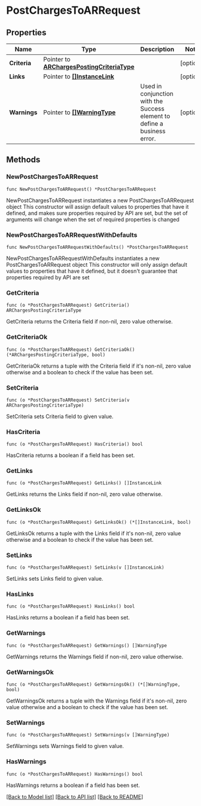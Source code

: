 # PostChargesToARRequest

## Properties

Name | Type | Description | Notes
------------ | ------------- | ------------- | -------------
**Criteria** | Pointer to [**ARChargesPostingCriteriaType**](ARChargesPostingCriteriaType.md) |  | [optional] 
**Links** | Pointer to [**[]InstanceLink**](InstanceLink.md) |  | [optional] 
**Warnings** | Pointer to [**[]WarningType**](WarningType.md) | Used in conjunction with the Success element to define a business error. | [optional] 

## Methods

### NewPostChargesToARRequest

`func NewPostChargesToARRequest() *PostChargesToARRequest`

NewPostChargesToARRequest instantiates a new PostChargesToARRequest object
This constructor will assign default values to properties that have it defined,
and makes sure properties required by API are set, but the set of arguments
will change when the set of required properties is changed

### NewPostChargesToARRequestWithDefaults

`func NewPostChargesToARRequestWithDefaults() *PostChargesToARRequest`

NewPostChargesToARRequestWithDefaults instantiates a new PostChargesToARRequest object
This constructor will only assign default values to properties that have it defined,
but it doesn't guarantee that properties required by API are set

### GetCriteria

`func (o *PostChargesToARRequest) GetCriteria() ARChargesPostingCriteriaType`

GetCriteria returns the Criteria field if non-nil, zero value otherwise.

### GetCriteriaOk

`func (o *PostChargesToARRequest) GetCriteriaOk() (*ARChargesPostingCriteriaType, bool)`

GetCriteriaOk returns a tuple with the Criteria field if it's non-nil, zero value otherwise
and a boolean to check if the value has been set.

### SetCriteria

`func (o *PostChargesToARRequest) SetCriteria(v ARChargesPostingCriteriaType)`

SetCriteria sets Criteria field to given value.

### HasCriteria

`func (o *PostChargesToARRequest) HasCriteria() bool`

HasCriteria returns a boolean if a field has been set.

### GetLinks

`func (o *PostChargesToARRequest) GetLinks() []InstanceLink`

GetLinks returns the Links field if non-nil, zero value otherwise.

### GetLinksOk

`func (o *PostChargesToARRequest) GetLinksOk() (*[]InstanceLink, bool)`

GetLinksOk returns a tuple with the Links field if it's non-nil, zero value otherwise
and a boolean to check if the value has been set.

### SetLinks

`func (o *PostChargesToARRequest) SetLinks(v []InstanceLink)`

SetLinks sets Links field to given value.

### HasLinks

`func (o *PostChargesToARRequest) HasLinks() bool`

HasLinks returns a boolean if a field has been set.

### GetWarnings

`func (o *PostChargesToARRequest) GetWarnings() []WarningType`

GetWarnings returns the Warnings field if non-nil, zero value otherwise.

### GetWarningsOk

`func (o *PostChargesToARRequest) GetWarningsOk() (*[]WarningType, bool)`

GetWarningsOk returns a tuple with the Warnings field if it's non-nil, zero value otherwise
and a boolean to check if the value has been set.

### SetWarnings

`func (o *PostChargesToARRequest) SetWarnings(v []WarningType)`

SetWarnings sets Warnings field to given value.

### HasWarnings

`func (o *PostChargesToARRequest) HasWarnings() bool`

HasWarnings returns a boolean if a field has been set.


[[Back to Model list]](../README.md#documentation-for-models) [[Back to API list]](../README.md#documentation-for-api-endpoints) [[Back to README]](../README.md)


